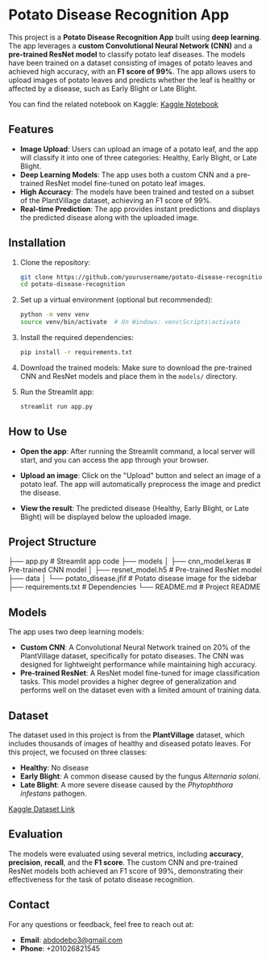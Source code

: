 # Potato Disease Recognition App

This project is a **Potato Disease Recognition App** built using **deep learning**. The app leverages a **custom Convolutional Neural Network (CNN)** and a **pre-trained ResNet model** to classify potato leaf diseases. The models have been trained on a dataset consisting of images of potato leaves and achieved high accuracy, with an **F1 score of 99%**. The app allows users to upload images of potato leaves and predicts whether the leaf is healthy or affected by a disease, such as Early Blight or Late Blight.

You can find the related notebook on Kaggle:
[Kaggle Notebook](https://www.kaggle.com/code/abdulrhmaneldeeb/potato-disease-classification)

## Features
- **Image Upload**: Users can upload an image of a potato leaf, and the app will classify it into one of three categories: Healthy, Early Blight, or Late Blight.
- **Deep Learning Models**: The app uses both a custom CNN and a pre-trained ResNet model fine-tuned on potato leaf images.
- **High Accuracy**: The models have been trained and tested on a subset of the PlantVillage dataset, achieving an F1 score of 99%.
- **Real-time Prediction**: The app provides instant predictions and displays the predicted disease along with the uploaded image.

## Installation
1. Clone the repository:
    ```bash
    git clone https://github.com/yourusername/potato-disease-recognition.git
    cd potato-disease-recognition
    ```

2. Set up a virtual environment (optional but recommended):
    ```bash
    python -m venv venv
    source venv/bin/activate  # On Windows: venv\Scripts\activate
    ```

3. Install the required dependencies:
    ```bash
    pip install -r requirements.txt
    ```

4. Download the trained models: Make sure to download the pre-trained CNN and ResNet models and place them in the `models/` directory.

5. Run the Streamlit app:
    ```bash
    streamlit run app.py
    ```

## How to Use
- **Open the app**: After running the Streamlit command, a local server will start, and you can access the app through your browser.
  
- **Upload an image**: Click on the "Upload" button and select an image of a potato leaf. The app will automatically preprocess the image and predict the disease.
  
- **View the result**: The predicted disease (Healthy, Early Blight, or Late Blight) will be displayed below the uploaded image.

## Project Structure
├── app.py                     # Streamlit app code
├── models
│   ├── cnn_model.keras         # Pre-trained CNN model
│   ├── resnet_model.h5         # Pre-trained ResNet model
├── data
│   └── potato_disease.jfif     # Potato disease image for the sidebar
├── requirements.txt            # Dependencies
└── README.md                   # Project README

## Models
The app uses two deep learning models:
- **Custom CNN**: A Convolutional Neural Network trained on 20% of the PlantVillage dataset, specifically for potato diseases. The CNN was designed for lightweight performance while maintaining high accuracy.
- **Pre-trained ResNet**: A ResNet model fine-tuned for image classification tasks. This model provides a higher degree of generalization and performs well on the dataset even with a limited amount of training data.

## Dataset
The dataset used in this project is from the **PlantVillage** dataset, which includes thousands of images of healthy and diseased potato leaves. For this project, we focused on three classes:
- **Healthy**: No disease
- **Early Blight**: A common disease caused by the fungus *Alternaria solani*.
- **Late Blight**: A more severe disease caused by the *Phytophthora infestans* pathogen.

[Kaggle Dataset Link](https://www.kaggle.com/datasets/arjuntejaswi/plant-village)

## Evaluation
The models were evaluated using several metrics, including **accuracy**, **precision**, **recall**, and the **F1 score**. The custom CNN and pre-trained ResNet models both achieved an F1 score of 99%, demonstrating their effectiveness for the task of potato disease recognition.

## Contact 
For any questions or feedback, feel free to reach out at:
- **Email**: [abdodebo3@gmail.com](mailto:abdodebo3@gmail.com)
- **Phone**: +201026821545

